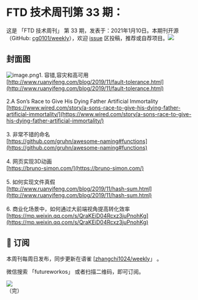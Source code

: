 # FTD 技术周刊第 33 期：
这是 「FTD 技术周刊」 第 33 期，发表于：2021年1月10日。本期刊开源（GitHub: [cg0101/weekly](https://github.com/cg0101/weekly)），欢迎 [issue](https://github.com/cg0101/weekly/issues) 区投稿，推荐或自荐项目。![](https://visitor-badge.glitch.me/badge?page_id=cg0101.weekly) <a href="https://www.linkedin.com/in/%E9%A9%B0-%E5%BC%A0-60669710a/">
        </a>
## 封面图


![image.png](https://cdn.nlark.com/yuque/0/2020/png/132503/1605582382980-5f13d023-67bc-4cbb-b065-cce3d1671d54.png#height=1440&id=HohC2&margin=%5Bobject%20Object%5D&name=image.png&originHeight=1440&originWidth=1080&originalType=binary&size=2104154&status=done&style=none&width=1080)1. 容错,容灾和高可用<br />[http://www.ruanyifeng.com/blog/2019/11/fault-tolerance.html](http://www.ruanyifeng.com/blog/2019/11/fault-tolerance.html)<br />
<br />2.A Son’s Race to Give His Dying Father Artificial Immortality<br />[https://www.wired.com/story/a-sons-race-to-give-his-dying-father-artificial-immortality/](https://www.wired.com/story/a-sons-race-to-give-his-dying-father-artificial-immortality/)<br />
<br />3. 非常不错的命名<br />[https://github.com/gruhn/awesome-naming#functions](https://github.com/gruhn/awesome-naming#functions)<br />
<br />4. 网页实现3D动画<br />[https://bruno-simon.com/](https://bruno-simon.com/)<br />
<br />5. 如何实现文件真假<br />[http://www.ruanyifeng.com/blog/2019/11/hash-sum.html](http://www.ruanyifeng.com/blog/2019/11/hash-sum.html)<br />
<br />6. 商业化场景中，如何通过大前端视角提高转化效率<br />[https://mp.weixin.qq.com/s/QraKEiD04Rcxz3juPnohKg](https://mp.weixin.qq.com/s/QraKEiD04Rcxz3juPnohKg)



## 📅 订阅
本周刊每周日发布，同步更新在语雀 [[zhangchi1024/weekly](https://www.yuque.com/zhangchi1024/weekly)」 。


微信搜索 「futureworkos」 或者扫描二维码，即可订阅。
<div align="left"> <img src="https://cdn.nlark.com/yuque/0/2021/jpeg/132503/1640750963398-e8538e9e-6b96-46f7-abff-c93b56bdd377.jpeg?x-oss-process=image%2Fwatermark%2Ctype_d3F5LW1pY3JvaGVp%2Csize_36%2Ctext_5byg6amw%2Ccolor_FFFFFF%2Cshadow_50%2Ct_80%2Cg_se%2Cx_10%2Cy_10%2Fresize%2Cw_426%2Climit_0" ></div>
    （完）
